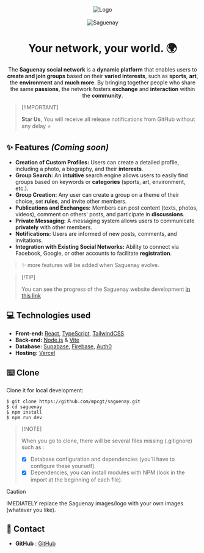 <div align="center">
<img src="https://github.com/mpcgt/saguenay/blob/main/src/assets/images/logo/saguenay_white_letters.png?raw=true" alt="Logo" />
  <br /><br />
<img src="https://github.com/mpcgt/saguenay/blob/main/src/assets/images/image_readme.png?raw=true" alt="Saguenay" />

# Your network, your world. 🌍
The **Saguenay social network** is a **dynamic platform** that enables users to **create and join groups** based on their **varied interests**, such as **sports**, **art**, the **environment** and **much more**. By bringing together people who share the same **passions**, the network fosters **exchange** and **interaction** within the **community**.
</div>

> \[!IMPORTANT]
>
> **Star Us**, You will receive all release notifications from GitHub without any delay ⭐️

## ✨ **Features** _(Coming soon)_
* **Creation of Custom Profiles:** Users can create a detailed profile, including a photo, a biography, and their **interests**.
* **Group Search:** An **intuitive** search engine allows users to easily find groups based on keywords or **categories** (sports, art, environment, etc.).
* **Group Creation:** Any user can create a group on a theme of their choice, set **rules**, and invite other members.
* **Publications and Exchanges:** Members can post content (texts, photos, videos), comment on others' posts, and participate in **discussions**.
* **Private Messaging:** A messaging system allows users to communicate **privately** with other members.
* **Notifications:** Users are informed of new posts, comments, and invitations.
* **Integration with Existing Social Networks:** Ability to connect via Facebook, Google, or other accounts to facilitate **registration**.

> ✨ more features will be added when Saguenay evolve.

  
> \[!TIP]
>
> You can see the progress of the Saguenay website development [in this link](https://github.com/users/mpcgt/projects/6)

## 💻 **Technologies used**
* **Front-end:** [React](https://react.dev), [TypeScript](https://www.typescriptlang.org/), [TailwindCSS](https://tailwindui.com/)
* **Back-end:** [Node.js](https://nodejs.org) & [Vite](https://vite.dev/)
* **Database:** [Supabase](https://supabase.com/), [Firebase](https://firebase.google.com/), [Auth0](https://auth0.com/)
* **Hosting:** [Vercel](https://vercel.com)


## ⌨️ **Clone**
Clone it for local development:

```fish
$ git clone https://github.com/mpcgt/saguenay.git
$ cd saguenay
$ npm install
$ npm run dev
```
> \[!NOTE]
>
> When you go to clone, there will be several files missing (.gitignore) such as :
>
> - [x] Database configuration and dependencies (you'll have to configure these yourself).
> - [x] Dependencies, you can install modules with NPM (look in the import at the beginning of each file).

> [!CAUTION]
> IMEDIATELY replace the Saguenay images/logo with your own images (whatever you like).

## 📨 **Contact**
* **GitHub** : [GitHub](https://github.com/mpcgt/saguenay/discussions/new/choose)
